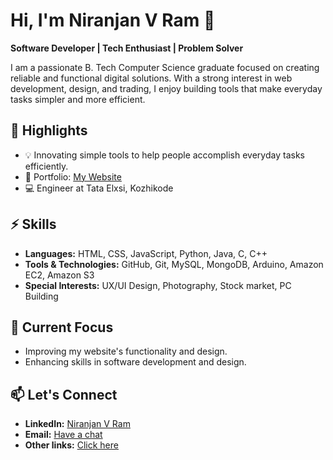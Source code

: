# Hi, I'm Niranjan V Ram 👋

**Software Developer | Tech Enthusiast | Problem Solver**

I am a passionate B. Tech Computer Science graduate focused on creating reliable and functional digital solutions. With a strong interest in web development, design, and trading, I enjoy building tools that make everyday tasks simpler and more efficient.

## 🌟 Highlights
- 💡 Innovating simple tools to help people accomplish everyday tasks efficiently.
- 📂 Portfolio: [My Website](https://niranjanvram.github.io)
- 💻 Engineer at Tata Elxsi, Kozhikode

## ⚡ Skills
- **Languages:** HTML, CSS, JavaScript, Python, Java, C, C++
- **Tools & Technologies:** GitHub, Git, MySQL, MongoDB, Arduino, Amazon EC2, Amazon S3
- **Special Interests:** UX/UI Design, Photography, Stock market, PC Building

## 🌱 Current Focus
- Improving my website's functionality and design.
- Enhancing skills in software development and design.

## 📫 Let's Connect
- **LinkedIn:** [Niranjan V Ram](https://linkedin.com/in/niranjanvram)
- **Email:** [Have a chat](mailto:niranjanvram@gmail.com)
- **Other links:** [Click here](https://niranjanvram.github.io/contact)
